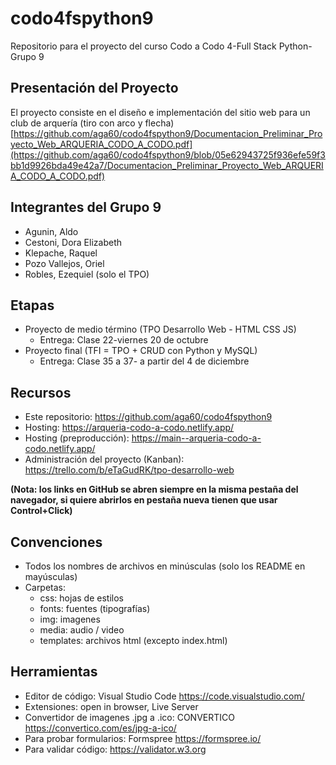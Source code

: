 # codo4fspython9
Repositorio para el proyecto del curso Codo a Codo 4-Full Stack Python-Grupo 9

## Presentación del Proyecto
El proyecto consiste en el diseño e implementación del sitio web para un club de arquería (tiro con arco y flecha) [https://github.com/aga60/codo4fspython9/Documentacion_Preliminar_Proyecto_Web_ARQUERIA_CODO_A_CODO.pdf](https://github.com/aga60/codo4fspython9/blob/05e62943725f936efe59f3bb1d9926bda49e42a7/Documentacion_Preliminar_Proyecto_Web_ARQUERIA_CODO_A_CODO.pdf)

## Integrantes del Grupo 9
- Agunin, Aldo
- Cestoni, Dora Elizabeth
- Klepache, Raquel
- Pozo Vallejos, Oriel
- Robles, Ezequiel (solo el TPO)

## Etapas
- Proyecto de medio término (TPO Desarrollo Web - HTML CSS JS)
  - Entrega: Clase 22-viernes 20 de octubre
- Proyecto final (TFI = TPO + CRUD con Python y MySQL)
  - Entrega: Clase 35 a 37- a partir del 4 de diciembre

## Recursos
- Este repositorio: https://github.com/aga60/codo4fspython9
- Hosting: https://arqueria-codo-a-codo.netlify.app/
- Hosting (preproducción): https://main--arqueria-codo-a-codo.netlify.app/
- Administración del proyecto (Kanban): https://trello.com/b/eTaGudRK/tpo-desarrollo-web

**(Nota: los links en GitHub se abren siempre en la misma pestaña del navegador, si quiere abrirlos en pestaña nueva tienen que usar Control+Click)**

## Convenciones
- Todos los nombres de archivos en minúsculas (solo los README en mayúsculas)
- Carpetas:
  - css: hojas de estilos
  - fonts: fuentes (tipografías)
  - img: imagenes
  - media: audio / video
  - templates: archivos html (excepto index.html)

## Herramientas
- Editor de código: Visual Studio Code https://code.visualstudio.com/
- Extensiones: open in browser, Live Server
- Convertidor de imagenes .jpg a .ico: CONVERTICO https://convertico.com/es/jpg-a-ico/
- Para probar formularios: Formspree https://formspree.io/
- Para validar código: https://validator.w3.org
